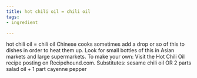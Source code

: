 ```yaml
---
title: hot chili oil = chili oil
tags:
- ingredient

---
```

hot chili oil = chili oil Chinese cooks sometimes add a drop or so of this to dishes in order to heat them up. Look for small bottles of this in Asian markets and large supermarkets. To make your own: Visit the Hot Chili Oil recipe posting on Recipehound.com. Substitutes: sesame chili oil OR 2 parts salad oil + 1 part cayenne pepper
